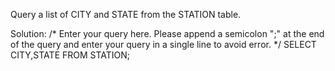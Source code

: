 Query a list of CITY and STATE from the STATION table.

Solution:
/*
Enter your query here.
Please append a semicolon ";" at the end of the query and enter your query in a single line to avoid error.
*/
SELECT CITY,STATE FROM STATION;
